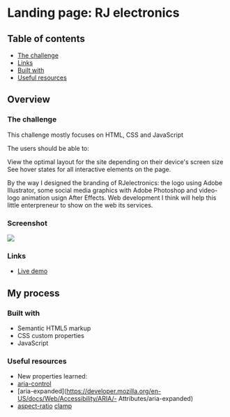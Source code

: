 # Landing page: RJ electronics


## Table of contents

  - [The challenge](#the-challenge)
  - [Links](#links)
  - [Built with](#built-with)
  - [Useful resources](#useful-resources)


## Overview

### The challenge

This challenge mostly focuses on HTML, CSS and JavaScript 

The users should be able to:

View the optimal layout for the site depending on their device's screen size
See hover states for all interactive elements on the page.

By the way I designed the branding of RJelectronics: the logo using Adobe Illustrator, some social media graphics with Adobe Photoshop and video-logo animation usign After Effects. Web development I think will help this little enterpreneur to show on the web its services.

### Screenshot

![](img/screenshot.png)

### Links
- [Live demo](https://jeraldinnemg.github.io/rjelectronics/)

## My process

### Built with

- Semantic HTML5 markup
- CSS custom properties
- JavaScript

### Useful resources

- New properties learned:
 - [aria-control](https://developer.mozilla.org/en-US/docs/Web/Accessibility/ARIA/Attributes/aria-controls) 
 - [aria-expanded](https://developer.mozilla.org/en-US/docs/Web/Accessibility/ARIA/- Attributes/aria-expanded) 
 - [aspect-ratio](https://developer.mozilla.org/en-US/docs/Web/CSS/aspect-ratio) 
 [clamp](https://developer.mozilla.org/en-US/docs/Web/CSS/clamp) 

